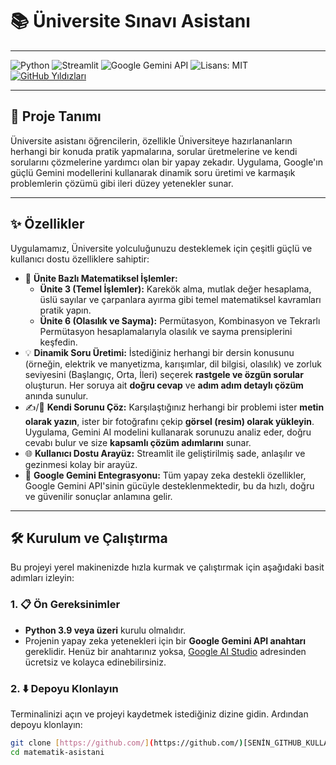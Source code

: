 # 📚 Üniversite Sınavı Asistanı

---

![Python](https://img.shields.io/badge/Python-3.9+-blue.svg?logo=python)
![Streamlit](https://img.shields.io/badge/Streamlit-1.x-red.svg?logo=streamlit)
![Google Gemini API](https://img.shields.io/badge/Google_Gemini-API-orange.svg?logo=google)
![Lisans: MIT](https://img.shields.io/badge/License-MIT-green.svg)
[![GitHub Yıldızları](https://img.shields.io/github/stars/[SENİN_GITHUB_KULLANICI_ADIN]/matematik-asistani?style=social)](https://github.com/[SENİN_GITHUB_KULLANICI_ADIN]/matematik-asistani)

---

## 📝 Proje Tanımı

Üniversite asistanı öğrencilerin, özellikle Üniversiteye hazırlananların herhangi bir konuda pratik yapmalarına, sorular üretmelerine ve kendi sorularını çözmelerine yardımcı olan 
bir yapay zekadır. Uygulama, Google'ın güçlü Gemini modellerini kullanarak dinamik soru üretimi ve karmaşık problemlerin çözümü gibi ileri düzey yetenekler sunar. 

---

## ✨ Özellikler

Uygulamamız, Üniversite yolculuğunuzu desteklemek için çeşitli güçlü ve kullanıcı dostu özelliklere sahiptir:

* 🔢 **Ünite Bazlı Matematiksel İşlemler:**
    * **Ünite 3 (Temel İşlemler):** Karekök alma, mutlak değer hesaplama, üslü sayılar ve çarpanlara ayırma gibi temel matematiksel kavramları pratik yapın.
    * **Ünite 6 (Olasılık ve Sayma):** Permütasyon, Kombinasyon ve Tekrarlı Permütasyon hesaplamalarıyla olasılık ve sayma prensiplerini keşfedin.
* 💡 **Dinamik Soru Üretimi:** İstediğiniz herhangi bir dersin konusunu (örneğin, elektrik ve manyetizma, karışımlar, dil bilgisi, olasılık) ve zorluk seviyesini (Başlangıç, Orta, İleri) seçerek **rastgele ve özgün sorular** oluşturun. Her soruya ait **doğru cevap** ve **adım adım detaylı çözüm** anında sunulur.
* ✍️/📸 **Kendi Sorunu Çöz:** Karşılaştığınız herhangi bir problemi ister **metin olarak yazın**, ister bir fotoğrafını çekip **görsel (resim) olarak yükleyin**. Uygulama, Gemini AI modelini kullanarak sorunuzu analiz eder, doğru cevabı bulur ve size **kapsamlı çözüm adımlarını** sunar.
* 🌐 **Kullanıcı Dostu Arayüz:** Streamlit ile geliştirilmiş sade, anlaşılır ve gezinmesi kolay bir arayüz.
* 🤖 **Google Gemini Entegrasyonu:** Tüm yapay zeka destekli özellikler, Google Gemini API'sinin gücüyle desteklenmektedir, bu da hızlı, doğru ve güvenilir sonuçlar anlamına gelir.

---

## 🛠️ Kurulum ve Çalıştırma

Bu projeyi yerel makinenizde hızla kurmak ve çalıştırmak için aşağıdaki basit adımları izleyin:

### 1. 📋 Ön Gereksinimler

* **Python 3.9 veya üzeri** kurulu olmalıdır.
* Projenin yapay zeka yetenekleri için bir **Google Gemini API anahtarı** gereklidir. Henüz bir anahtarınız yoksa, [Google AI Studio](https://aistudio.google.com/app/apikey) adresinden ücretsiz ve kolayca edinebilirsiniz.

### 2. ⬇️ Depoyu Klonlayın

Terminalinizi açın ve projeyi kaydetmek istediğiniz dizine gidin. Ardından depoyu klonlayın:

```bash
git clone [https://github.com/](https://github.com/)[SENİN_GITHUB_KULLANICI_ADIN]/matematik-asistani.git
cd matematik-asistani
